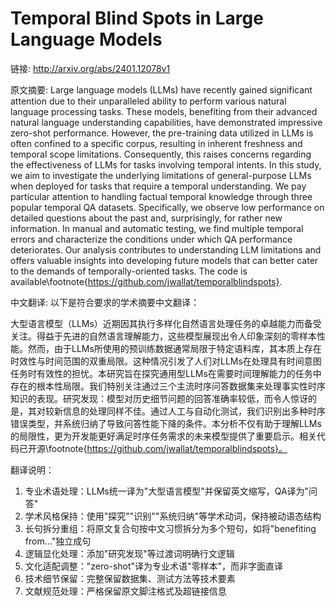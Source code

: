 # Temporal Blind Spots in Large Language Models

链接: http://arxiv.org/abs/2401.12078v1

原文摘要:
Large language models (LLMs) have recently gained significant attention due
to their unparalleled ability to perform various natural language processing
tasks. These models, benefiting from their advanced natural language
understanding capabilities, have demonstrated impressive zero-shot performance.
However, the pre-training data utilized in LLMs is often confined to a specific
corpus, resulting in inherent freshness and temporal scope limitations.
Consequently, this raises concerns regarding the effectiveness of LLMs for
tasks involving temporal intents. In this study, we aim to investigate the
underlying limitations of general-purpose LLMs when deployed for tasks that
require a temporal understanding. We pay particular attention to handling
factual temporal knowledge through three popular temporal QA datasets.
Specifically, we observe low performance on detailed questions about the past
and, surprisingly, for rather new information. In manual and automatic testing,
we find multiple temporal errors and characterize the conditions under which QA
performance deteriorates. Our analysis contributes to understanding LLM
limitations and offers valuable insights into developing future models that can
better cater to the demands of temporally-oriented tasks. The code is
available\footnote{https://github.com/jwallat/temporalblindspots}.

中文翻译:
以下是符合要求的学术摘要中文翻译：

大型语言模型（LLMs）近期因其执行多样化自然语言处理任务的卓越能力而备受关注。得益于先进的自然语言理解能力，这些模型展现出令人印象深刻的零样本性能。然而，由于LLMs所使用的预训练数据通常局限于特定语料库，其本质上存在时效性与时间范围的双重局限。这种情况引发了人们对LLMs在处理具有时间意图任务时有效性的担忧。本研究旨在探究通用型LLMs在需要时间理解能力的任务中存在的根本性局限。我们特别关注通过三个主流时序问答数据集来处理事实性时序知识的表现。研究发现：模型对历史细节问题的回答准确率较低，而令人惊讶的是，其对较新信息的处理同样不佳。通过人工与自动化测试，我们识别出多种时序错误类型，并系统归纳了导致问答性能下降的条件。本分析不仅有助于理解LLMs的局限性，更为开发能更好满足时序任务需求的未来模型提供了重要启示。相关代码已开源\footnote{https://github.com/jwallat/temporalblindspots}。

翻译说明：
1. 专业术语处理：LLMs统一译为"大型语言模型"并保留英文缩写，QA译为"问答"
2. 学术风格保持：使用"探究""识别""系统归纳"等学术动词，保持被动语态结构
3. 长句拆分重组：将原文复合句按中文习惯拆分为多个短句，如将"benefiting from..."独立成句
4. 逻辑显化处理：添加"研究发现"等过渡词明确行文逻辑
5. 文化适配调整："zero-shot"译为专业术语"零样本"，而非字面直译
6. 技术细节保留：完整保留数据集、测试方法等技术要素
7. 文献规范处理：严格保留原文脚注格式及超链接信息
